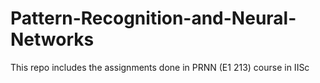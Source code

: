 # Pattern-Recognition-and-Neural-Networks
This repo includes the assignments done in PRNN (E1 213) course in IISc
